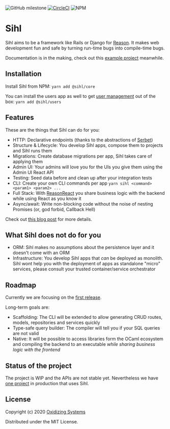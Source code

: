 ![GitHub milestone](https://img.shields.io/github/milestones/progress-percent/oxidizing/sihl/1?style=flat-square)
[![CircleCI](https://circleci.com/gh/oxidizing/sihl.svg?style=svg&circle-token=1bd6f0745de660fcdd463dbe017a67d6c8229447)](https://circleci.com/gh/oxidizing/sihl)
![NPM](https://img.shields.io/npm/l/@sihl/core?style=flat-square)

# Sihl

Sihl aims to be a framework like Rails or Django for [Reason](https://reasonml.github.io/). It makes web development fun and safe by turning run-time bugs into compile-time bugs.

Documentation is in the making, check out this [example project](https://github.com/oxidizing/sihl-example-issues) meanwhile.

## Installation

Install Sihl from NPM: `yarn add @sihl/core`

You can install the users app as well to get [user management](/@sihl/users) out of the box: `yarn add @sihl/users`

## Features

These are the things that Sihl can do for you:

* HTTP: Declarative endpoints (thanks to the abstractions of [Serbet](https://github.com/mrmurphy/serbet))
* Structure & Lifecycle: You develop Sihl apps, compose them to projects and Sihl runs them
* Migrations: Create database migrations per app, Sihl takes care of applying them
* Admin UI: Your admins will love you for the UIs you give them using the Admin UI React API
* Testing: Seed data before and clean up after your integration tests
* CLI: Create your own CLI commands per app `yarn sihl <command> <param1> <param2> ...`
* Full Stack: With [ReasonReact](https://reasonml.github.io/reason-react/) you share business logic with the backend while using React as you know it
* Async/await: Write non-blocking code without the noise of nesting Promises (or, god forbid, Callback Hell)

Check out [this blog post](https://oxidizing.io/blog/2020-03-sihl-introduction/) for more details.

## What Sihl does not do for you

* ORM: Sihl makes no assumptions about the persistence layer and it doesn't come with an ORM
* Infrastructure: You develop Sihl apps that *can* be deployed as monolith. Sihl wont help you with the deployment of apps as standalone "micro" services, please consult your trusted container/service orchestrator

## Roadmap

Currently we are focusing on the [first release](https://github.com/oxidizing/sihl/milestone/1).

Long-term goals are:
* Scaffolding: The CLI will be extended to allow generating CRUD routes, models, repositories and services quickly
* Type-safe query builder: The compiler will tell you if your SQL queries are not valid
* Native: It will be possible to access libraries form the OCaml ecosystem and compiling the backend to an executable *while sharing business logic with the frontend*

## Status of the project

The project is WIP and the APIs are not stable yet. Nevertheless we have [one project](https://oxidizing.io/#projects) in production that uses Sihl.

## License

Copyright (c) 2020 [Oxidizing Systems](https://oxidizing.io/)

Distributed under the MIT License.
